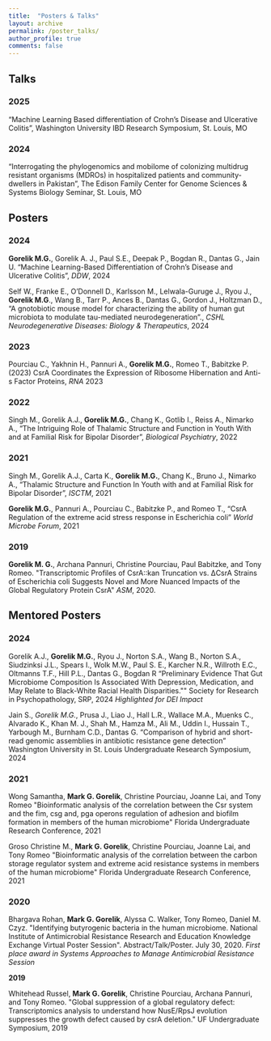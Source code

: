 ```yaml
---
title:  "Posters & Talks"
layout: archive
permalink: /poster_talks/
author_profile: true
comments: false
---
```



## Talks 
### **2025**
“Machine Learning Based differentiation of Crohn’s Disease and Ulcerative Colitis”, Washington University IBD Research Symposium, St. Louis, MO
### **2024**
“Interrogating the phylogenomics and mobilome of colonizing multidrug resistant organisms (MDROs) in hospitalized patients and community-dwellers in Pakistan”, The Edison Family Center for Genome Sciences & Systems Biology Seminar, St. Louis, MO  

## Posters 

### **2024**

**Gorelik M.G.**, Gorelik A. J., Paul S.E., Deepak P., Bogdan R., Dantas G., Jain U. “Machine Learning-Based Differentiation of Crohn’s Disease and Ulcerative Colitis”, *DDW*, 2024

Self W., Franke E., O’Donnell D., Karlsson M., Lelwala-Guruge J., Ryou J., **Gorelik M.G**., Wang B., Tarr P., Ances B., Dantas G., Gordon J., Holtzman D., “A gnotobiotic mouse model for characterizing the ability of human gut microbiota to modulate tau-mediated neurodegeneration”., *CSHL Neurodegenerative Diseases: Biology & Therapeutics*, 2024

### **2023**

Pourciau C., Yakhnin H., Pannuri A., **Gorelik M.G.**, Romeo T., Babitzke P. (2023) CsrA Coordinates the Expression of Ribosome Hibernation and Anti-s Factor Proteins, *RNA* 2023

### **2022**

Singh M., Gorelik A.J., **Gorelik M.G.**, Chang K., Gotlib I., Reiss A., Nimarko A., “The Intriguing Role of Thalamic Structure and Function in Youth With and at Familial Risk for Bipolar Disorder”, *Biological Psychiatry*, 2022

### **2021**

Singh M., Gorelik A.J., Carta K., **Gorelik M.G.**, Chang K., Bruno J., Nimarko A., “Thalamic Structure and Function In Youth with and at Familial Risk for Bipolar Disorder”, *ISCTM*, 2021

**Gorelik M.G.**, Pannuri A., Pourciau C., Babitzke P., and Romeo T., “CsrA Regulation of the extreme acid stress response in Escherichia coli” *World Microbe Forum*, 2021

### **2019**

**Gorelik M. G.**, Archana Pannuri, Christine Pourciau, Paul Babitzke, and Tony Romeo. "Transcriptomic Profiles of CsrA::kan Truncation vs. ΔCsrA Strains of Escherichia coli Suggests Novel and More Nuanced Impacts of the Global Regulatory Protein CsrA" *ASM*, 2020.


## Mentored Posters

### **2024**

Gorelik A.J., **Gorelik M.G.**, Ryou J., Norton S.A., Wang B., Norton S.A., Siudzinksi J.L., Spears I., Wolk M.W., Paul S. E., Karcher N.R., Willroth E.C., Oltmanns T.F., Hill P.L., Dantas G., Bogdan R “Preliminary Evidence That Gut Microbiome Composition Is Associated With Depression, Medication, and May Relate to Black-White Racial Health Disparities."" Society for Research in Psychopathology, SRP, 2024
*Highlighted for DEI Impact*

Jain S., *Gorelik M.G.*, Prusa J., Liao J., Hall L.R., Wallace M.A., Muenks C., Alvarado K., Khan M. J., Shah M., Hamza M., Ali M., Uddin I., Hussain T., Yarbough M., Burnham C.D., Dantas G. “Comparison of hybrid and short-read genomic assemblies in antibiotic resistance gene detection” Washington University in St. Louis Undergraduate Research Symposium, 2024 

### **2021**

Wong Samantha, **Mark G. Gorelik**, Christine Pourciau, Joanne Lai, and Tony Romeo   "Bioinformatic analysis of the correlation between the Csr system and the fim, csg and, pga operons regulation of adhesion and biofilm formation in members of the human microbiome" Florida Undergraduate Research Conference, 2021

Groso Christine M., **Mark G. Gorelik**, Christine Pourciau, Joanne Lai, and Tony Romeo "Bioinformatic analysis of the correlation between the carbon storage regulator system and extreme acid resistance systems in members of the human microbiome" Florida Undergraduate Research Conference, 2021

### **2020**

Bhargava Rohan, **Mark G. Gorelik**, Alyssa C. Walker, Tony Romeo, Daniel M. Czyz. "Identifying butyrogenic bacteria in the human microbiome. National Institute of Antimicrobial Resistance Research and Education Knowledge Exchange Virtual Poster Session". Abstract/Talk/Poster. July 30, 2020.
*First place award in Systems Approaches to Manage Antimicrobial Resistance Session*

**2019**

Whitehead Russel, **Mark G. Gorelik**, Christine Pourciau, Archana Pannuri, and Tony Romeo. "Global suppression of a global regulatory defect: Transcriptomics analysis to understand how NusE/RpsJ evolution suppresses the growth defect caused by csrA deletion." UF Undergraduate Symposium, 2019